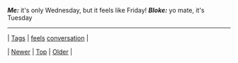 <!--
title:
date: 2020-06-28T15:27:00.087Z
tags: feels, conversation
-->




***Me:*** it's only Wednesday, but it feels like Friday! ***Bloke:*** yo mate, it's Tuesday

<!--BOTTOM-POST-NAVIGATION-->
---

| [Tags](tags.md) | [feels](tag-feels.md) [conversation](tag-conversation.md) |

| [Newer](125031405419.md) | [Top](index.md) | [Older](125583764874.md) |